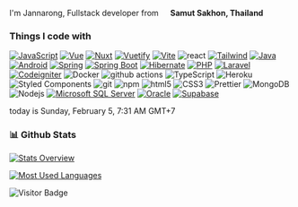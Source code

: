 <p>I'm Jannarong, Fullstack developer from <img src="https://cdn-icons-png.flaticon.com/512/197/197452.png" width="13"/> <b>Samut Sakhon, Thailand</b> </p>
<h3>Things I code with</h3>
<p>
<a href="https://vuejs.org/"><img alt="JavaScript" src="https://img.shields.io/badge/-JavaScript-F7DF1E?style=flat-square&logo=JavaScript&logoColor=black" /></a>
<a href="#"><img alt="Vue" src="https://img.shields.io/badge/-Vue.js-4FC08D?style=flat-square&logo=vue.js&logoColor=white" /></a>
<a href="#"><img alt="Nuxt" src="https://img.shields.io/badge/-Nuxt.js-00DC82?style=flat-square&logo=Nuxt.js&logoColor=white" /></a>
<a href="#"><img alt="Vuetify" src="https://img.shields.io/badge/-Vuetify-1867C0?style=flat-square&logo=Vuetify&logoColor=white" /></a>
<a href="https://vitejs.dev/"><img alt="Vite" src="https://img.shields.io/badge/-Vite-646CFF?style=flat-square&logo=vite&logoColor=white" /></a>
<img alt="react" src="https://img.shields.io/badge/-React-61DAFB?style=flat-square&logo=React&logoColor=black" />
<a href="https://vitejs.dev/"><img alt="Tailwind" src="https://img.shields.io/badge/- Tailwind CSS-06B6D4?style=flat-square&logo=Tailwind CSS&logoColor=white" /></a>
<a href="https://www.java.com/"><img alt="Java" src="https://img.shields.io/badge/-Java-137CBD?style=flat-square&logo=Java&logoColor=white" /></a>
<a href="#"><img alt="Android" src="https://img.shields.io/badge/-Android-3DDC84?style=flat-square&logo=Android&logoColor=white" /></a>
<a href="#"><img alt="Spring" src="https://img.shields.io/badge/-Spring-6DB33F?style=flat-square&logo=Spring&logoColor=white" /></a>
<a href="#"><img alt="Spring Boot" src="https://img.shields.io/badge/-Spring Boot-6DB33F?style=flat-square&logo=Spring Boot&logoColor=white" /></a>
<a href="#"><img alt="Hibernate" src="https://img.shields.io/badge/-Hibernate-59666C?style=flat-square&logo=Hibernate&logoColor=white" /></a>
<a href="#"><img alt="PHP" src="https://img.shields.io/badge/-PHP-777BB4?style=flat-square&logo=PHP&logoColor=white" /></a>
<a href="#"><img alt="Laravel" src="https://img.shields.io/badge/-Laravel-FF2D20?style=flat-square&logo=Laravel&logoColor=white" /></a>
<a href="#"><img alt="Codeigniter" src="https://img.shields.io/badge/-Codeigniter-EF4223?style=flat-square&logo=Codeigniter&logoColor=white" /></a>
<img alt="Docker" src="https://img.shields.io/badge/-Docker-46a2f1?style=flat-square&logo=docker&logoColor=white" />
<img alt="github actions" src="https://img.shields.io/badge/-Github_Actions-2088FF?style=flat-square&logo=github-actions&logoColor=white" />
<img alt="TypeScript" src="https://img.shields.io/badge/-TypeScript-007ACC?style=flat-square&logo=typescript&logoColor=white" />
<img alt="Heroku" src="https://img.shields.io/badge/-Heroku-430098?style=flat-square&logo=heroku&logoColor=white" />
<img alt="Styled Components" src="https://img.shields.io/badge/-Styled_Components-db7092?style=flat-square&logo=styled-components&logoColor=white" />
<img alt="git" src="https://img.shields.io/badge/-Git-F05032?style=flat-square&logo=git&logoColor=white" />
<img alt="npm" src="https://img.shields.io/badge/-NPM-CB3837?style=flat-square&logo=npm&logoColor=white" />
<img alt="html5" src="https://img.shields.io/badge/-HTML5-E34F26?style=flat-square&logo=html5&logoColor=white" />
<img alt="CSS3" src="https://img.shields.io/badge/-CSS-1572B6?style=flat-square&logo=CSS3&logoColor=white" />
<img alt="Prettier" src="https://img.shields.io/badge/-Prettier-F7B93E?style=flat-square&logo=prettier&logoColor=white" />
<img alt="MongoDB" src="https://img.shields.io/badge/-MongoDB-13aa52?style=flat-square&logo=mongodb&logoColor=white" />
<img alt="Nodejs" src="https://img.shields.io/badge/-Nodejs-43853d?style=flat-square&logo=Node.js&logoColor=white" />
<a href=""><img alt="Microsoft SQL Server" src="https://img.shields.io/badge/-Microsoft SQL Server-CC2927?style=flat-square&logo=Microsoft SQL Server&logoColor=white" /></a>
<a href=""><img alt="Oracle" src="https://img.shields.io/badge/-Oracle-F80000?style=flat-square&logo=Oracle&logoColor=white" /></a>
<a href=""><img alt="Supabase" src="https://img.shields.io/badge/-Supabase-3ECF8E?style=flat-square&logo=Supabase&logoColor=white" /></a>
</p>

today is Sunday, February 5, 7:31 AM GMT+7

### 📊 Github Stats
<a href='https://github.com/icedzax'>
  
![Stats Overview](https://github-readme-stats.vercel.app/api?username=icedzax&show_icons=true) 

![Most Used Languages](https://github-readme-stats.vercel.app/api/top-langs/?username=icedzax&layout=compact)
</a>

![Visitor Badge](https://visitor-badge.laobi.icu/badge?page_id=icedzax)